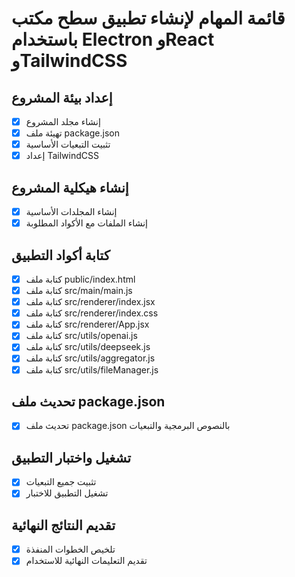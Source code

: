 # قائمة المهام لإنشاء تطبيق سطح مكتب باستخدام Electron وReact وTailwindCSS

## إعداد بيئة المشروع
- [x] إنشاء مجلد المشروع
- [x] تهيئة ملف package.json
- [x] تثبيت التبعيات الأساسية
- [x] إعداد TailwindCSS

## إنشاء هيكلية المشروع
- [x] إنشاء المجلدات الأساسية
- [x] إنشاء الملفات مع الأكواد المطلوبة

## كتابة أكواد التطبيق
- [x] كتابة ملف public/index.html
- [x] كتابة ملف src/main/main.js
- [x] كتابة ملف src/renderer/index.jsx
- [x] كتابة ملف src/renderer/index.css
- [x] كتابة ملف src/renderer/App.jsx
- [x] كتابة ملف src/utils/openai.js
- [x] كتابة ملف src/utils/deepseek.js
- [x] كتابة ملف src/utils/aggregator.js
- [x] كتابة ملف src/utils/fileManager.js

## تحديث ملف package.json
- [x] تحديث ملف package.json بالنصوص البرمجية والتبعيات

## تشغيل واختبار التطبيق
- [x] تثبيت جميع التبعيات
- [x] تشغيل التطبيق للاختبار

## تقديم النتائج النهائية
- [x] تلخيص الخطوات المنفذة
- [x] تقديم التعليمات النهائية للاستخدام
